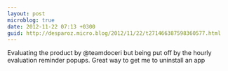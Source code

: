 ```yaml
---
layout: post
microblog: true
date: 2012-11-22 07:13 +0300
guid: http://desparoz.micro.blog/2012/11/22/t271466387598360577.html
---
```

Evaluating the product by @teamdoceri but being put off by the hourly evaluation reminder popups. Great way to get me to uninstall an app
